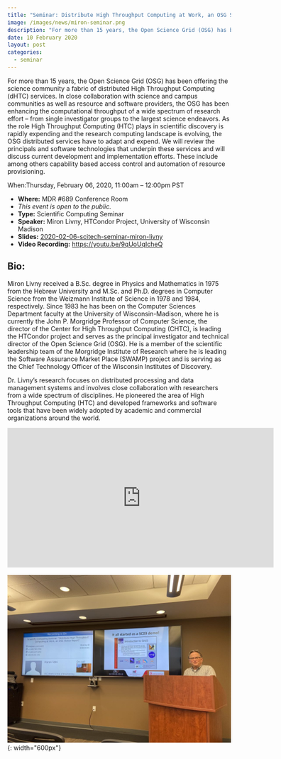 ```yaml
---
title: "Seminar: Distribute High Throughput Computing at Work, an OSG Status Report"
image: /images/news/miron-seminar.png
description: "For more than 15 years, the Open Science Grid (OSG) has been offering the science  community a fabric of distributed High Throughput Computing (dHTC) services. In  close collaboration with science and campus communities as well as resource and software providers"
date: 10 February 2020
layout: post
categories:
  - seminar
---
```


For more than 15 years, the Open Science Grid (OSG) has been offering the science 
community a fabric of distributed High Throughput Computing (dHTC) services. In 
close collaboration with science and campus communities as well as resource and 
software providers, the OSG has been enhancing the computational throughput of a 
wide spectrum of research effort – from single investigator groups to the largest 
science endeavors. As the role High Throughput Computing (HTC) plays in scientific 
discovery is rapidly expending and the research computing landscape is evolving, 
the OSG distributed services have to adapt and expend. We will review the principals 
and software technologies that underpin these services and will discuss current 
development and implementation efforts. These include among others capability based 
access control and automation of resource provisioning.

When:Thursday, February 06, 2020, 11:00am – 12:00pm PST

- **Where:** MDR #689 Conference Room
- _This event is open to the public._
- **Type:** Scientific Computing Seminar
- **Speaker:** Miron Livny, HTCondor Project, University of Wisconsin Madison
- **Slides:** [2020-02-06-scitech-seminar-miron-livny](https://scitech.isi.edu/wordpress/wp-content/uploads/2020/02/2020-02-06-scitech-seminar-miron-livny.pdf)
- **Video Recording:** <https://youtu.be/9qUoUqIcheQ>


## Bio:

Miron Livny received a B.Sc. degree in Physics and Mathematics in 1975 from the Hebrew University and M.Sc. and Ph.D. degrees in Computer Science from the Weizmann Institute of Science in 1978 and 1984, respectively. Since 1983 he has been on the Computer Sciences Department faculty at the University of Wisconsin-Madison, where he is currently the John P. Morgridge Professor of Computer Science, the director of the Center for High Throughput Computing (CHTC), is leading the HTCondor project and serves as the principal investigator and technical director of the Open Science Grid (OSG). He is a member of the scientific leadership team of the Morgridge Institute of Research where he is leading the Software Assurance Market Place (SWAMP) project and is serving as the Chief Technology Officer of the Wisconsin Institutes of Discovery.

Dr. Livny’s research focuses on distributed processing and data management systems and involves close collaboration with researchers from a wide spectrum of disciplines. He pioneered the area of High Throughput Computing (HTC) and developed frameworks and software tools that have been widely adopted by academic and commercial organizations around the world.

<iframe width="600" height="315" src="https://www.youtube.com/embed/9qUoUqIcheQ" frameborder="0" allow="accelerometer; autoplay; clipboard-write; encrypted-media; gyroscope; picture-in-picture" allowfullscreen></iframe>

![image-title-here](/images/news/2020-02-06-scitech-seminar-miron-livny-1-1024x768.jpg){: width="600px"}
